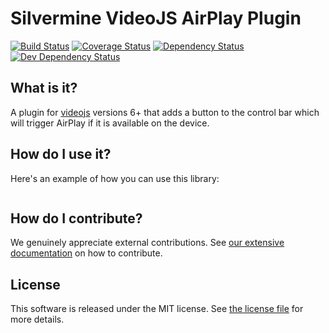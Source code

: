 # Silvermine VideoJS AirPlay Plugin

[![Build Status](https://travis-ci.org/silvermine/videojs-airplay.png?branch=master)](https://travis-ci.org/silvermine/videojs-airplay)
[![Coverage Status](https://coveralls.io/repos/github/silvermine/videojs-airplay/badge.svg?branch=master)](https://coveralls.io/github/silvermine/videojs-airplay?branch=master)
[![Dependency Status](https://david-dm.org/silvermine/videojs-airplay.png)](https://david-dm.org/silvermine/videojs-airplay)
[![Dev Dependency Status](https://david-dm.org/silvermine/videojs-airplay/dev-status.png)](https://david-dm.org/silvermine/videojs-airplay#info=devDependencies&view=table)


## What is it?

A plugin for [videojs](http://videojs.com/) versions 6+ that adds a button to the control
bar which will trigger AirPlay if it is available on the device.


## How do I use it?

Here's an example of how you can use this library:

```js
```


## How do I contribute?

We genuinely appreciate external contributions. See [our extensive
documentation](https://github.com/silvermine/silvermine-info#contributing) on how to
contribute.


## License

This software is released under the MIT license. See [the license file](LICENSE) for more
details.
